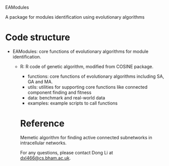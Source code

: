 EAModules

A package for modules identification using evolutionary algorithms

Code structure
==============
- EAModules: core functions of evolutionary algorithms for module identification.
    - R: R code of genetic algorithm, modified from COSINE package.
        - functions: core functions of evolutionary algorithms including SA, GA and MA.
	    - utils: utilities for supporting core functions like connected component finding and fitness
	    - data: benchmark and real-world data
	    - examples: example scripts to call functions

	    Reference
	    ==============
	    Memetic algorithm for finding active connected subnetworks in intracellular networks.

	    For any questions, please contact Dong Li at dxl466@cs.bham.ac.uk.
